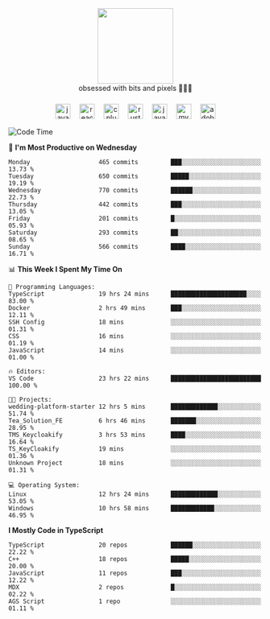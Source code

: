 


  <div align="center">
    
   <img src = "https://i.postimg.cc/W1R4TF4j/d6kpuve-c97567cf-518b-4b86-a271-5c89d88d22f7.gif"  width=150px height=150px />
 </div>

<div align="center">
  obsessed with bits and pixels 🧑‍💻🎨
</div>

  ###
<div align="center">
 <img src="https://cdn.jsdelivr.net/gh/devicons/devicon/icons/javascript/javascript-original.svg" height="30" alt="javascript logo"  />
  <img width="10" />
  <img src="https://cdn.jsdelivr.net/gh/devicons/devicon/icons/react/react-original.svg" height="30" alt="react logo"  />
  <img width="10" />
   <!--<img src="https://cdn.jsdelivr.net/gh/devicons/devicon/icons/nodejs/nodejs-original.svg" height="30" alt="nodejs logo"  />
  <img width="10" />
 <img src="https://cdn.jsdelivr.net/gh/devicons/devicon/icons/flutter/flutter-original.svg" height="30" alt="flutter logo"  />
 <img width="10" />-->
  <img src="https://cdn.jsdelivr.net/gh/devicons/devicon/icons/cplusplus/cplusplus-original.svg" height="30" alt="cpluplus logo"  />
  <img width="10" />
    <img src="https://cdn.jsdelivr.net/gh/devicons/devicon/icons/rust/rust-original.svg" height="30" alt="rust logo"  />
  <img width="10" />
  <img src="https://cdn.jsdelivr.net/gh/devicons/devicon/icons/java/java-original.svg" height="30" alt="java logo"  />
  <img width="10" />
  <img src="https://skillicons.dev/icons?i=mysql" height="30" alt="mysql logo"  />
  <img width="10" />
  <img src="https://skillicons.dev/icons?i=pr" height="30" alt="adobepremierepro logo"  />
</div>

<!--START_SECTION:waka-->
![Code Time](http://img.shields.io/badge/Code%20Time-2%2C323%20hrs%2035%20mins-blue)

📅 **I'm Most Productive on Wednesday** 

```text
Monday                   465 commits         ███░░░░░░░░░░░░░░░░░░░░░░   13.73 % 
Tuesday                  650 commits         █████░░░░░░░░░░░░░░░░░░░░   19.19 % 
Wednesday                770 commits         ██████░░░░░░░░░░░░░░░░░░░   22.73 % 
Thursday                 442 commits         ███░░░░░░░░░░░░░░░░░░░░░░   13.05 % 
Friday                   201 commits         █░░░░░░░░░░░░░░░░░░░░░░░░   05.93 % 
Saturday                 293 commits         ██░░░░░░░░░░░░░░░░░░░░░░░   08.65 % 
Sunday                   566 commits         ████░░░░░░░░░░░░░░░░░░░░░   16.71 % 
```


📊 **This Week I Spent My Time On** 

```text
💬 Programming Languages: 
TypeScript               19 hrs 24 mins      █████████████████████░░░░   83.00 % 
Docker                   2 hrs 49 mins       ███░░░░░░░░░░░░░░░░░░░░░░   12.11 % 
SSH Config               18 mins             ░░░░░░░░░░░░░░░░░░░░░░░░░   01.31 % 
CSS                      16 mins             ░░░░░░░░░░░░░░░░░░░░░░░░░   01.19 % 
JavaScript               14 mins             ░░░░░░░░░░░░░░░░░░░░░░░░░   01.00 % 

🔥 Editors: 
VS Code                  23 hrs 22 mins      █████████████████████████   100.00 % 

🐱‍💻 Projects: 
wedding-platform-starter 12 hrs 5 mins       █████████████░░░░░░░░░░░░   51.74 % 
Tea_Solution_FE          6 hrs 46 mins       ███████░░░░░░░░░░░░░░░░░░   28.95 % 
TMS_Keycloakify          3 hrs 53 mins       ████░░░░░░░░░░░░░░░░░░░░░   16.64 % 
TS_KeyCloakify           19 mins             ░░░░░░░░░░░░░░░░░░░░░░░░░   01.36 % 
Unknown Project          18 mins             ░░░░░░░░░░░░░░░░░░░░░░░░░   01.31 % 

💻 Operating System: 
Linux                    12 hrs 24 mins      █████████████░░░░░░░░░░░░   53.05 % 
Windows                  10 hrs 58 mins      ████████████░░░░░░░░░░░░░   46.95 % 
```

**I Mostly Code in TypeScript** 

```text
TypeScript               20 repos            ██████░░░░░░░░░░░░░░░░░░░   22.22 % 
C++                      18 repos            █████░░░░░░░░░░░░░░░░░░░░   20.00 % 
JavaScript               11 repos            ███░░░░░░░░░░░░░░░░░░░░░░   12.22 % 
MDX                      2 repos             █░░░░░░░░░░░░░░░░░░░░░░░░   02.22 % 
AGS Script               1 repo              ░░░░░░░░░░░░░░░░░░░░░░░░░   01.11 % 
```




<!--END_SECTION:waka-->
